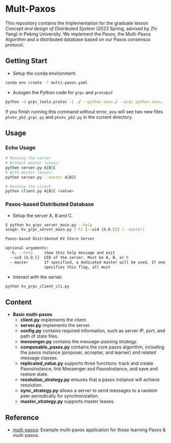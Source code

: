 # Mult-Paxos
This repository contains the Implementation for the graduate lesson *Concept and design of Distributed System* (2022 Spring, advised by Zhi Yang) in Peking University. We implement the Paxos, the Multi-Paxos Algorithm and a distributed database based on our Paxos consensus protocol.
## Getting Start
- Setup the conda environment.
```bash
conda env create -f multi-paxos.yaml
```
- Autogen the Python code for `grpc` and `protobuf`
```bash
python -m grpc_tools.protoc -I ./ --python_out=./ --grpc_python_out=. ./phxkv.proto
```
If you finish running this command without error, you will see two new files `phxkv_pb2_grpc.py` and `phxkv_pb2.py` in the current directory.
## Usage

### Echo Usage

```bash
# Running the server
# Without master leases:
python server.py A|B|C
# With master leases:
python server.py --master A|B|C

# Running the client
python client.py A|B|C <value>
```

### Paxos-based Distributed Database

- Setup the server A, B and C.
```bash
$ python kv_grpc_server_main.py --help
usage: kv_grpc_server_main.py [-h] [--uid {A,B,C}] [--master]

Paxos-based Distributed KV Store Server

optional arguments:
  -h, --help     show this help message and exit
  --uid {A,B,C}  UID of the server. Must be A, B, or C
  --master       If specified, a dedicated master will be used. If one server
                 specifies this flag, all must         
```
- Interact with the server.
```bash
python kv_grpc_client_cli.py
```

## Content 
- **Basic multi-paxos**
    - **client.py** implements the client.
    - **server.py** implements the server.
    - **config.py** contains required information, such as server IP, port, and path of state files.
    - **messenger.py** contains the message-passing strategy.
    - **composable_paxos.py** contains the core paxos algorithm, including the paxos instance (proposer, accepter, and learner) and related message classes.
    - **replicated_value.py** supports three functions: track and create PaxosInstance, link Messenger and PaxosInstance, and save and restore state.
    - **resolution_strategy.py** ensures that a paxos instance will achieve resolution.
    - **sync_strategy.py** allows a server to send messages to a random peer periodically for synchronization.
    - **master_strategy.py** supports master leases.

## Reference

- [multi-paxos](https://github.com/cocagne/multi-paxos-example): Example multi-paxos application for those learning Paxos & multi-paxos.